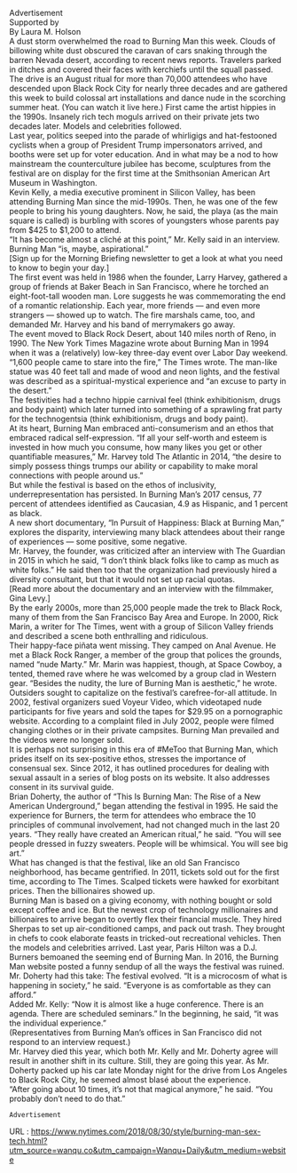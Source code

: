   Advertisement  
    Supported by  
    By Laura M. Holson  
    A dust storm overwhelmed the road to Burning Man this week. Clouds of billowing white dust obscured the caravan of cars snaking through the barren Nevada desert, according to recent news reports. Travelers parked in ditches and covered their faces with kerchiefs until the squall passed.  
    The drive is an August ritual for more than 70,000 attendees who have descended upon Black Rock City for nearly three decades and are gathered this week to build colossal art installations and dance nude in the scorching summer heat. (You can watch it live here.) First came the artist hippies in the 1990s. Insanely rich tech moguls arrived on their private jets two decades later. Models and celebrities followed.  
    Last year, politics seeped into the parade of whirligigs and hat-festooned cyclists when a group of President Trump impersonators arrived, and booths were set up for voter education. And in what may be a nod to how mainstream the counterculture jubilee has become, sculptures from the festival are on display for the first time at the Smithsonian American Art Museum in Washington.  
    Kevin Kelly, a media executive prominent in Silicon Valley, has been attending Burning Man since the mid-1990s. Then, he was one of the few people to bring his young daughters. Now, he said, the playa (as the main square is called) is burbling with scores of youngsters whose parents pay from $425 to $1,200 to attend.  
    “It has become almost a cliché at this point,” Mr. Kelly said in an interview. Burning Man “is, maybe, aspirational.”  
    [Sign up for the Morning Briefing newsletter to get a look at what you need to know to begin your day.]  
    The first event was held in 1986 when the founder, Larry Harvey, gathered a group of friends at Baker Beach in San Francisco, where he torched an eight-foot-tall wooden man. Lore suggests he was commemorating the end of a romantic relationship. Each year, more friends — and even more strangers — showed up to watch. The fire marshals came, too, and demanded Mr. Harvey and his band of merrymakers go away.  
    The event moved to Black Rock Desert, about 140 miles north of Reno, in 1990. The New York Times Magazine wrote about Burning Man in 1994 when it was a (relatively) low-key three-day event over Labor Day weekend. “1,600 people came to stare into the fire,” The Times wrote. The man-like statue was 40 feet tall and made of wood and neon lights, and the festival was described as a spiritual-mystical experience and “an excuse to party in the desert.”  
    The festivities had a techno hippie carnival feel (think exhibitionism, drugs and body paint) which later turned into something of a sprawling frat party for the technogentsia (think exhibitionism, drugs and body paint).  
    At its heart, Burning Man embraced anti-consumerism and an ethos that embraced radical self-expression. “If all your self-worth and esteem is invested in how much you consume, how many likes you get or other quantifiable measures,” Mr. Harvey told The Atlantic in 2014, “the desire to simply possess things trumps our ability or capability to make moral connections with people around us.”  
    But while the festival is based on the ethos of inclusivity, underrepresentation has persisted. In Burning Man’s 2017 census, 77 percent of attendees identified as Caucasian, 4.9 as Hispanic, and 1 percent as black.  
    A new short documentary, “In Pursuit of Happiness: Black at Burning Man,” explores the disparity, interviewing many black attendees about their range of experiences — some positive, some negative.  
    Mr. Harvey, the founder, was criticized after an interview with The Guardian in 2015 in which he said, “I don’t think black folks like to camp as much as white folks.” He said then too that the organization had previously hired a diversity consultant, but that it would not set up racial quotas.  
    [Read more about the documentary and an interview with the filmmaker, Gina Levy.]  
    By the early 2000s, more than 25,000 people made the trek to Black Rock, many of them from the San Francisco Bay Area and Europe. In 2000, Rick Marin, a writer for The Times, went with a group of Silicon Valley friends and described a scene both enthralling and ridiculous.  
    Their happy-face piñata went missing. They camped on Anal Avenue. He met a Black Rock Ranger, a member of the group that polices the grounds, named “nude Marty.” Mr. Marin was happiest, though, at Space Cowboy, a tented, themed rave where he was welcomed by a group clad in Western gear. “Besides the nudity, the lure of Burning Man is aesthetic,” he wrote.  
    Outsiders sought to capitalize on the festival’s carefree-for-all attitude. In 2002, festival organizers sued Voyeur Video, which videotaped nude participants for five years and sold the tapes for $29.95 on a pornographic website. According to a complaint filed in July 2002, people were filmed changing clothes or in their private campsites. Burning Man prevailed and the videos were no longer sold.  
    It is perhaps not surprising in this era of #MeToo that Burning Man, which prides itself on its sex-positive ethos, stresses the importance of consensual sex. Since 2012, it has outlined procedures for dealing with sexual assault in a series of blog posts on its website. It also addresses consent in its survival guide.  
    Brian Doherty, the author of “This Is Burning Man: The Rise of a New American Underground,” began attending the festival in 1995. He said the experience for Burners, the term for attendees who embrace the 10 principles of communal involvement, had not changed much in the last 20 years. “They really have created an American ritual,” he said. “You will see people dressed in fuzzy sweaters. People will be whimsical. You will see big art.”  
    What has changed is that the festival, like an old San Francisco neighborhood, has became gentrified. In 2011, tickets sold out for the first time, according to The Times. Scalped tickets were hawked for exorbitant prices. Then the billionaires showed up.  
    Burning Man is based on a giving economy, with nothing bought or sold except coffee and ice. But the newest crop of technology millionaires and billionaires to arrive began to overtly flex their financial muscle. They hired Sherpas to set up air-conditioned camps, and pack out trash. They brought in chefs to cook elaborate feasts in tricked-out recreational vehicles. Then the models and celebrities arrived. Last year, Paris Hilton was a D.J.  
    Burners bemoaned the seeming end of Burning Man. In 2016, the Burning Man website posted a funny sendup of all the ways the festival was ruined. Mr. Doherty had this take: The festival evolved. “It is a microcosm of what is happening in society,” he said. “Everyone is as comfortable as they can afford.”  
    Added Mr. Kelly: “Now it is almost like a huge conference. There is an agenda. There are scheduled seminars.” In the beginning, he said, “it was the individual experience.”  
    (Representatives from Burning Man’s offices in San Francisco did not respond to an interview request.)  
    Mr. Harvey died this year, which both Mr. Kelly and Mr. Doherty agree will result in another shift in its culture. Still, they are going this year. As Mr. Doherty packed up his car late Monday night for the drive from Los Angeles to Black Rock City, he seemed almost blasé about the experience.  
    “After going about 10 times, it’s not that magical anymore,” he said. “You probably don’t need to do that.”  
      
      
      
      
    Advertisement  
    
  URL : https://www.nytimes.com/2018/08/30/style/burning-man-sex-tech.html?utm_source=wanqu.co&utm_campaign=Wanqu+Daily&utm_medium=website
